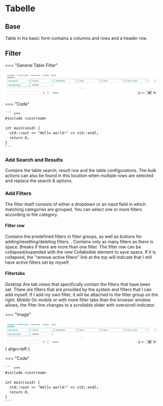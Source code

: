 # Tabelle
## Base

Table in his basic form contains a columns and rows and a header row.


## Filter

=== "General Table Filter"

  ![Table-Filter](assets/Tabelle.jpg)

=== "Code"

    ``` c++
    #include <iostream>

    int main(void) {
      std::cout << "Hello world!" << std::endl;
      return 0;
    }
    ```


### Add Search and Results 
Contains the table search, result row and the table configurations. The bulk actions can also be found in this location when multiple rows are selected and replace the search & options.

### Add Filters
The filter itself consists of either a dropdown or an input field in which matching categories are grouped. You can select one or more filters according to the category.

#### Filter row
Contains the predefined filters in filter groups, as well as buttons for adding/resetting/deleting filters. . Contains only as many filters as there is space. Breaks if there are more than one filter. The filter row can be collapsed/expanded with the new Collabsible element to save space.
If it is collapsed, the "remove active filters" link at the top will indicate that I still have active filters set by myself.

#### Filtertabs
 *Desktop*
Are tab views that specifically contain the filters that have been set. There are filters that are provided by the system and filters that I can add myself. If I add my own filter, it will be attached to the filter group on the right.
*Mobile*
On mobile or with more filter tabs than the browser window allows, the filter line changes to a scrollable slider with overscroll indicator.


=== "Image"

  ![Image title](assets/Tabelle.jpg){ align=left }

=== "Code"

    ``` c++
    #include <iostream>

    int main(void) {
      std::cout << "Hello world!" << std::endl;
      return 0;
    }
    ```

